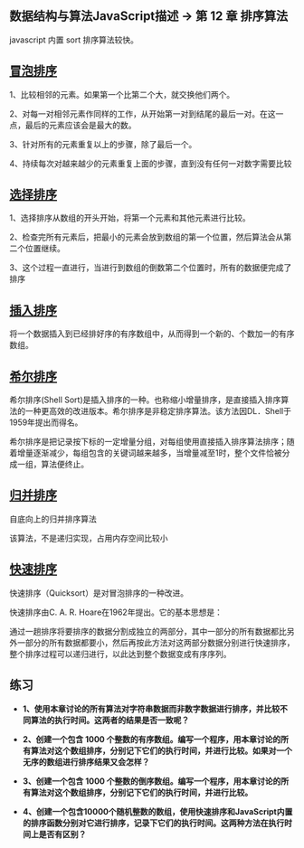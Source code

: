 ## 数据结构与算法JavaScript描述 -> 第 12 章 排序算法

javascript 内置 sort 排序算法较快。

## [冒泡排序](http://baike.baidu.com/item/%E5%86%92%E6%B3%A1%E6%8E%92%E5%BA%8F?sefr=enterbtn)

1、比较相邻的元素。如果第一个比第二个大，就交换他们两个。

2、对每一对相邻元素作同样的工作，从开始第一对到结尾的最后一对。在这一点，最后的元素应该会是最大的数。

3、针对所有的元素重复以上的步骤，除了最后一个。

4、持续每次对越来越少的元素重复上面的步骤，直到没有任何一对数字需要比较


## [选择排序](http://baike.baidu.com/item/%E9%80%89%E6%8B%A9%E6%8E%92%E5%BA%8F?sefr=enterbtn)

1、选择排序从数组的开头开始，将第一个元素和其他元素进行比较。

2、检查完所有元素后，把最小的元素会放到数组的第一个位置，然后算法会从第二个位置继续。

3、这个过程一直进行，当进行到数组的倒数第二个位置时，所有的数据便完成了排序


## [插入排序](http://baike.baidu.com/item/%E6%8F%92%E5%85%A5%E6%8E%92%E5%BA%8F?sefr=cr)

将一个数据插入到已经排好序的有序数组中，从而得到一个新的、个数加一的有序数组。


## [希尔排序](http://baike.baidu.com/item/%E5%B8%8C%E5%B0%94%E6%8E%92%E5%BA%8F?sefr=cr)

希尔排序(Shell Sort)是插入排序的一种。也称缩小增量排序，是直接插入排序算法的一种更高效的改进版本。希尔排序是非稳定排序算法。该方法因DL．Shell于1959年提出而得名。

希尔排序是把记录按下标的一定增量分组，对每组使用直接插入排序算法排序；随着增量逐渐减少，每组包含的关键词越来越多，当增量减至1时，整个文件恰被分成一组，算法便终止。


## [归并排序](http://baike.baidu.com/item/%E5%BD%92%E5%B9%B6%E6%8E%92%E5%BA%8F?sefr=cr)

自底向上的归并排序算法

该算法，不是递归实现，占用内存空间比较小


## [快速排序](http://baike.baidu.com/item/%E5%BF%AB%E9%80%9F%E6%8E%92%E5%BA%8F%E7%AE%97%E6%B3%95?fromtitle=%E5%BF%AB%E9%80%9F%E6%8E%92%E5%BA%8F&fromid=2084344&type=syn&sefr=cr)


快速排序（Quicksort）是对冒泡排序的一种改进。

快速排序由C. A. R. Hoare在1962年提出。它的基本思想是：

通过一趟排序将要排序的数据分割成独立的两部分，其中一部分的所有数据都比另外一部分的所有数据都要小，然后再按此方法对这两部分数据分别进行快速排序，整个排序过程可以递归进行，以此达到整个数据变成有序序列。


## 练习

* **1、使用本章讨论的所有算法对字符串数据而非数字数据进行排序，并比较不同算法的执行时间。这两者的结果是否一致呢？**


* **2、创建一个包含 1000 个整数的有序数组。编写一个程序，用本章讨论的所有算法对这个数组排序，分别记下它们的执行时间，并进行比较。如果对一个无序的数组进行排序结果又会怎样？**


* **3、创建一个包含 1000 个整数的倒序数组。编写一个程序，用本章讨论的所有算法对这个数组排序，分别记下它们的执行时间，并进行比较。**


* **4、创建一个包含10000个随机整数的数组，使用快速排序和JavaScript内置的排序函数分别对它进行排序，记录下它们的执行时间。这两种方法在执行时间上是否有区别？**
